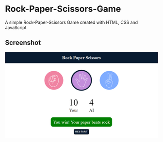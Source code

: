 # Rock-Paper-Scissors-Game

A simple Rock-Paper-Scissors Game created with HTML, CSS and JavaScript

## Screenshot

![Game Icon](pictures/Game.png)
